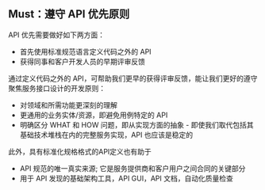 ## Must：遵守 API 优先原则

API 优先需要做好如下两方面：

- 首先使用标准规范语言定义代码之外的 API
- 获得同事和客户开发人员的早期评审反馈

通过定义代码之外的 API，可帮助我们更早的获得评审反馈，能让我们更好的遵守聚焦服务接口设计的开发原则：

- 对领域和所需功能更深刻的理解
- 更通用的业务实体/资源，即避免用例特定的 API
- 明确区分 WHAT 和 HOW 问题，即从实现方面的抽象 - 即使我们取代包括其基础技术堆栈在内的完整服务实现，API 也应该是稳定的

此外，具有标准化规格格式的API定义也有助于
- API 规范的唯一真实来源; 它是服务提供商和客户用户之间合同的关键部分
- 用于 API 发现的基础架构工具，API GUI，API 文档，自动化质量检查
